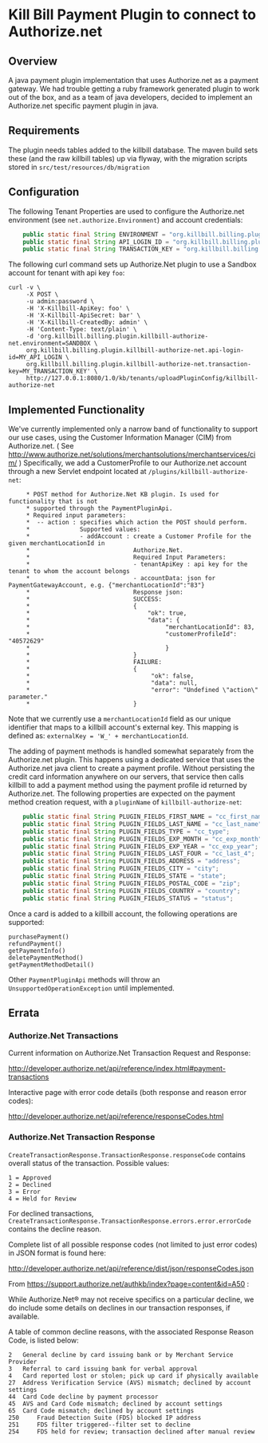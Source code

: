 # Kill Bill Payment Plugin to connect to Authorize.net #

## Overview ##

A java payment plugin implementation that uses Authorize.net as a payment gateway.  We had trouble getting
a ruby framework generated plugin to work out of the box, and as a team of java developers,
decided to implement an Authorize.net specific payment plugin in java.

## Requirements ##

The plugin needs tables added to the killbill database.  The maven build sets these (and the raw killbill 
tables) up via flyway, with the migration scripts stored in `src/test/resources/db/migration`

## Configuration ##

The following Tenant Properties are used to configure the Authorize.net environment (see 
`net.authorize.Environment`) and account credentials:
```java
    public static final String ENVIRONMENT = "org.killbill.billing.plugin.killbill-authorize-net.environment";
    public static final String API_LOGIN_ID = "org.killbill.billing.plugin.killbill-authorize-net.api-login-id";
    public static final String TRANSACTION_KEY = "org.killbill.billing.plugin.killbill-authorize-net.transaction-key";
```

The following curl command sets up Authorize.Net plugin to use a Sandbox account for tenant
with api key `foo`:
```
curl -v \
     -X POST \
     -u admin:password \
     -H 'X-Killbill-ApiKey: foo' \
     -H 'X-Killbill-ApiSecret: bar' \
     -H 'X-Killbill-CreatedBy: admin' \
     -H 'Content-Type: text/plain' \
     -d 'org.killbill.billing.plugin.killbill-authorize-net.environment=SANDBOX \
     org.killbill.billing.plugin.killbill-authorize-net.api-login-id=MY_API_LOGIN \
     org.killbill.billing.plugin.killbill-authorize-net.transaction-key=MY_TRANSACTION_KEY' \
     http://127.0.0.1:8080/1.0/kb/tenants/uploadPluginConfig/killbill-authorize-net
```

## Implemented Functionality ##

We've currently implemented only a narrow band of functionality to support our use cases, using the Customer
Information Manager (CIM) from Authorize.net. ( See http://www.authorize.net/solutions/merchantsolutions/merchantservices/cim/ ) 
Specifically, we add a CustomerProfile to our Authorize.net account
through a new Servlet endpoint located at `/plugins/killbill-authorize-net`:
```
     * POST method for Authorize.Net KB plugin. Is used for functionality that is not
     * supported through the PaymentPluginApi.
     * Required input parameters:
     *  -- action : specifies which action the POST should perform.
     *              Supported values:
     *              - addAccount : create a Customer Profile for the given merchantLocationId in
     *                             Authorize.Net.
     *                             Required Input Parameters:
     *                             - tenantApiKey : api key for the tenant to whom the account belongs
     *                             - accountData: json for PaymentGatewayAccount, e.g. {"merchantLocationId":"83"}
     *                             Response json:
     *                             SUCCESS:
     *                             {
     *                                 "ok": true,
     *                                 "data": {
     *                                      "merchantLocationId": 83,
     *                                      "customerProfileId": "40572629"
     *                                      }
     *                             }
     *                             FAILURE:
     *                             {
     *                                  "ok": false,
     *                                  "data": null,
     *                                  "error": "Undefined \"action\" parameter."
     *                             }
```

Note that we currently use a `merchantLocationId` field as our unique identifier that maps to a killbill account's 
external key.  This mapping is defined as: `externalKey = 'W_' + merchantLocationId`.

The adding of payment methods is handled somewhat separately from the Authorize.net plugin.  This happens 
using a dedicated service that uses the Authorize.net java client to create a payment profile.  Without persisting the 
credit card information anywhere on our servers, that service then calls killbill to add a payment method
using the payment profile id returned by Authorize.net.  The following properties are expected on the
payment method creation request, with a `pluginName` of `killbill-authorize-net`:
```java
    public static final String PLUGIN_FIELDS_FIRST_NAME = "cc_first_name";
    public static final String PLUGIN_FIELDS_LAST_NAME = "cc_last_name";
    public static final String PLUGIN_FIELDS_TYPE = "cc_type";
    public static final String PLUGIN_FIELDS_EXP_MONTH = "cc_exp_month";
    public static final String PLUGIN_FIELDS_EXP_YEAR = "cc_exp_year";
    public static final String PLUGIN_FIELDS_LAST_FOUR = "cc_last_4";
    public static final String PLUGIN_FIELDS_ADDRESS = "address";
    public static final String PLUGIN_FIELDS_CITY = "city";
    public static final String PLUGIN_FIELDS_STATE = "state";
    public static final String PLUGIN_FIELDS_POSTAL_CODE = "zip";
    public static final String PLUGIN_FIELDS_COUNTRY = "country";
    public static final String PLUGIN_FIELDS_STATUS = "status";
```

Once a card is added to a killbill account, the following operations are supported:
```
purchasePayment()
refundPayment()
getPaymentInfo()
deletePaymentMethod()
getPaymentMethodDetail()
```

Other `PaymentPluginApi` methods will throw an `UnsupportedOperationException` until implemented.

## Errata ##

### Authorize.Net Transactions ###

Current information on Authorize.Net Transaction Request and Response:

http://developer.authorize.net/api/reference/index.html#payment-transactions

Interactive page with error code details (both response and reason error codes):

http://developer.authorize.net/api/reference/responseCodes.html

### Authorize.Net Transaction Response ###

`CreateTransactionResponse.TransactionResponse.responseCode` contains overall status of the transaction.
Possible values:

```
1 = Approved
2 = Declined
3 = Error
4 = Held for Review
```

For declined transactions,
`CreateTransactionResponse.TransactionResponse.errors.error.errorCode` contains the decline reason.

Complete list of all possible response codes (not limited to just error codes) in JSON format is found here:

http://developer.authorize.net/api/reference/dist/json/responseCodes.json

From https://support.authorize.net/authkb/index?page=content&id=A50 :

While Authorize.Net® may not receive specifics on a particular decline, we do include some details on
declines in our transaction responses, if available.

A table of common decline reasons, with the associated Response Reason Code, is listed below:

```
2 	General decline by card issuing bank or by Merchant Service Provider
3 	Referral to card issuing bank for verbal approval
4 	Card reported lost or stolen; pick up card if physically available
27 	Address Verification Service (AVS) mismatch; declined by account settings
44 	Card Code decline by payment processor
45 	AVS and Card Code mismatch; declined by account settings
65 	Card Code mismatch; declined by account settings
250 	Fraud Detection Suite (FDS) blocked IP address
251 	FDS filter triggered--filter set to decline
254 	FDS held for review; transaction declined after manual review
```






